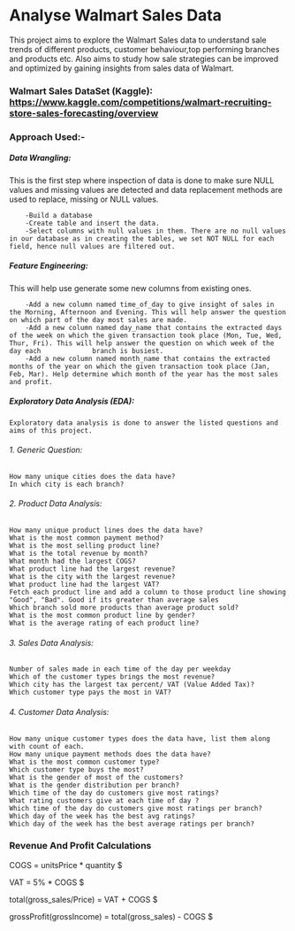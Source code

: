 # Analyse Walmart Sales Data
This project aims to explore the Walmart Sales data to understand sale trends of different products, customer behaviour,top performing branches and products etc. Also aims to study how sale strategies can be improved and optimized by gaining insights from sales data of Walmart.
### Walmart Sales DataSet (Kaggle): https://www.kaggle.com/competitions/walmart-recruiting-store-sales-forecasting/overview

### Approach Used:-

  #####  Data Wrangling: 
  This is the first step where inspection of data is done to make sure NULL values and missing values are detected and data replacement methods are used to replace, missing or NULL values.

        -Build a database
        -Create table and insert the data.
        -Select columns with null values in them. There are no null values in our database as in creating the tables, we set NOT NULL for each field, hence null values are filtered out.

  ##### Feature Engineering:
  This will help use generate some new columns from existing ones.

        -Add a new column named time_of_day to give insight of sales in the Morning, Afternoon and Evening. This will help answer the question on which part of the day most sales are made.
        -Add a new column named day_name that contains the extracted days of the week on which the given transaction took place (Mon, Tue, Wed, Thur, Fri). This will help answer the question on which week of the day each             branch is busiest.
        -Add a new column named month_name that contains the extracted months of the year on which the given transaction took place (Jan, Feb, Mar). Help determine which month of the year has the most sales and profit.

  ##### Exploratory Data Analysis (EDA): 
    Exploratory data analysis is done to answer the listed questions and aims of this project.
   ###### 1. Generic Question:

    How many unique cities does the data have?
    In which city is each branch?

   ###### 2. Product Data Analysis:

    How many unique product lines does the data have?
    What is the most common payment method?
    What is the most selling product line?
    What is the total revenue by month?
    What month had the largest COGS?
    What product line had the largest revenue?
    What is the city with the largest revenue?
    What product line had the largest VAT?
    Fetch each product line and add a column to those product line showing "Good", "Bad". Good if its greater than average sales
    Which branch sold more products than average product sold?
    What is the most common product line by gender?
    What is the average rating of each product line?

   ###### 3. Sales Data Analysis:

    Number of sales made in each time of the day per weekday
    Which of the customer types brings the most revenue?
    Which city has the largest tax percent/ VAT (Value Added Tax)?
    Which customer type pays the most in VAT?

   ###### 4. Customer Data Analysis:

    How many unique customer types does the data have, list them along with count of each.
    How many unique payment methods does the data have?
    What is the most common customer type?
    Which customer type buys the most?
    What is the gender of most of the customers?
    What is the gender distribution per branch?
    Which time of the day do customers give most ratings?
    What rating customers give at each time of day ?
    Which time of the day do customers give most ratings per branch?
    Which day of the week has the best avg ratings?
    Which day of the week has the best average ratings per branch?



  ### Revenue And Profit Calculations

COGS = unitsPrice * quantity $

VAT = 5% * COGS $

total(gross_sales/Price) = VAT + COGS $

grossProfit(grossIncome) = total(gross_sales) - COGS $

